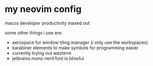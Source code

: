# my neovim config
macos developer productivity maxed out

some other things i use are:
- aerospace for window tiling manager (i only use the workspaces)
- karabiner elements to make symbols for programming easier
- currently trying out wezterm
- jetbrains mono nerd font is blissful

